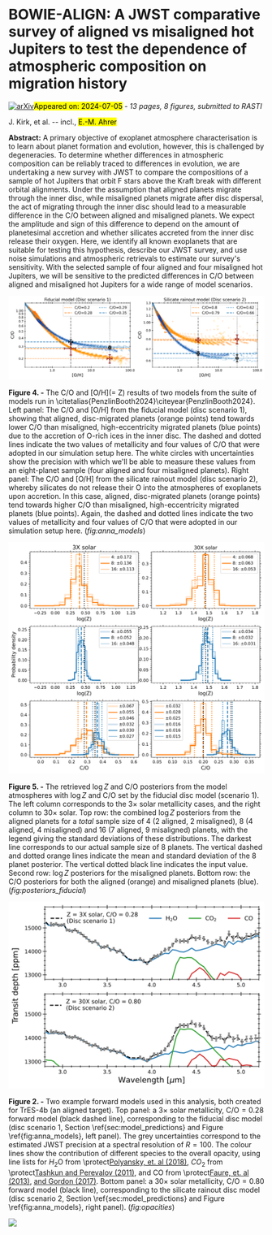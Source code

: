 <div class="macros" style="visibility:hidden;">
$\newcommand{\ensuremath}{}$
$\newcommand{\xspace}{}$
$\newcommand{\object}[1]{\texttt{#1}}$
$\newcommand{\farcs}{{.}''}$
$\newcommand{\farcm}{{.}'}$
$\newcommand{\arcsec}{''}$
$\newcommand{\arcmin}{'}$
$\newcommand{\ion}[2]{#1#2}$
$\newcommand{\textsc}[1]{\textrm{#1}}$
$\newcommand{\hl}[1]{\textrm{#1}}$
$\newcommand{\footnote}[1]{}$
$\newcommand{\Rsun}{R_{\odot}}$
$\newcommand{\Rjup}{R_{\mathrm{J}}}$
$\newcommand{\Mjup}{M_{\mathrm{J}}}$
$\newcommand{\Rp}{R_{\mathrm{P}}}$
$\newcommand{\Mp}{M_{\mathrm{P}}}$
$\newcommand{\Rs}{R_{\mathrm{*}}}$
$\newcommand{\Ms}{R_{\mathrm{*}}}$
$\newcommand{\Teq}{T_{\mathrm{eq}}}$
$\newcommand{◦ee}{^{\circ}}$
$\newcommand{\obliquity}{|\lambda|}$</div>



<div id="title">

# BOWIE-ALIGN: A JWST comparative survey of aligned vs misaligned hot Jupiters to test the dependence of atmospheric composition on migration history

</div>
<div id="comments">

[![arXiv](https://img.shields.io/badge/arXiv-2407.03198-b31b1b.svg)](https://arxiv.org/abs/2407.03198)<mark>Appeared on: 2024-07-05</mark> -  _13 pages, 8 figures, submitted to RASTI_

</div>
<div id="authors">

J. Kirk, et al. -- incl., <mark>E.-M. Ahrer</mark>

</div>
<div id="abstract">

**Abstract:** A primary objective of exoplanet atmosphere characterisation is to learn about planet formation and evolution, however, this is challenged by degeneracies. To determine whether differences in atmospheric composition can be reliably traced to differences in evolution, we are undertaking a new survey with JWST to compare the compositions of a sample of hot Jupiters that orbit F stars above the Kraft break with different orbital alignments. Under the assumption that aligned planets migrate through the inner disc, while misaligned planets migrate after disc dispersal, the act of migrating through the inner disc should lead to a measurable difference in the C/O between aligned and misaligned planets. We expect the amplitude and sign of this difference to depend on the amount of planetesimal accretion and whether silicates accreted from the inner disc release their oxygen. Here, we identify all known exoplanets that are suitable for testing this hypothesis, describe our JWST survey, and use noise simulations and atmospheric retrievals to estimate our survey's sensitivity. With the selected sample of four aligned and four misaligned hot Jupiters, we will be sensitive to the predicted differences in C/O between aligned and misaligned hot Jupiters for a wide range of model scenarios.

</div>

<div id="div_fig1">

<img src="tmp_2407.03198/./figures/Anna_models_with_measurement_uncertainties.png" alt="Fig4" width="100%"/>

**Figure 4. -** The C/O and [O/H](= Z) results of two models from the suite of models run in \citetalias{PenzlinBooth2024}\citeyear{PenzlinBooth2024}. Left panel: The C/O and [O/H] from the fiducial model (disc scenario 1), showing that aligned, disc-migrated planets (orange points) tend towards lower C/O than misaligned, high-eccentricity migrated planets (blue points) due to the accretion of O-rich ices in the inner disc. The dashed and dotted lines indicate the two values of metallicity and four values of C/O that were adopted in our simulation setup here. The white circles with uncertainties show the precision with which we'll be able to measure these values from an eight-planet sample (four aligned and four misaligned planets). Right panel: The C/O and [O/H] from the silicate rainout model (disc scenario 2), whereby silicates do not release their O into the atmospheres of exoplanets upon accretion. In this case, aligned, disc-migrated planets (orange points) tend towards higher C/O than misaligned, high-eccentricity migrated planets (blue points). Again, the dashed and dotted lines indicate the two values of metallicity and four values of C/O that were adopted in our simulation setup here. (*fig:anna_models*)

</div>
<div id="div_fig2">

<img src="tmp_2407.03198/./figures/posteriors_fiducial_extra_fit_params.png" alt="Fig5" width="100%"/>

**Figure 5. -** The retrieved $\log Z$ and C/O posteriors from the model atmospheres with $\log Z$ and C/O set by the fiducial disc model (scenario 1). The left column corresponds to the $3\times$ solar metallicity cases, and the right column to $30\times$ solar. Top row: the combined $\log Z$ posteriors from the aligned planets for a *total* sample size of 4 (2 aligned, 2 misaligned), 8 (4 aligned, 4 misaligned) and 16 (7 aligned, 9 misaligned) planets, with the legend giving the standard deviations of these distributions. The darkest line corresponds to our actual sample size of 8 planets. The vertical dashed and dotted orange lines indicate the mean and standard deviation of the 8 planet posterior. The vertical dotted black line indicates the input value. Second row: $\log Z$ posteriors for the misaligned planets. Bottom row: the C/O posteriors for both the aligned (orange) and misaligned planets (blue). (*fig:posteriors_fiducial*)

</div>
<div id="div_fig3">

<img src="tmp_2407.03198/./figures/opacity_contributions_TrES-4b.png" alt="Fig2" width="100%"/>

**Figure 2. -** Two example forward models used in this analysis, both created for TrES-4b (an aligned target). Top panel: a $3\times$ solar metallicity, $\mathrm{C/O} = 0.28$ forward model (black dashed line), corresponding to the fiducial disc model (disc scenario 1, Section \ref{sec:model_predictions} and Figure \ref{fig:anna_models}, left panel). The grey uncertainties correspond to the estimated JWST precision at a spectral resolution of $R=100$. The colour lines show the contribution of different species to the overall opacity, using line lists for $H_2$O from \protect[Polyansky, et. al (2018)](https://ui.adsabs.harvard.edu/abs/2018MNRAS.480.2597P), $CO_2$ from \protect[Tashkun and Perevalov (2011)](https://ui.adsabs.harvard.edu/abs/2011JQSRT.112.1403T), and CO from \protect[Faure, et. al (2013)](https://ui.adsabs.harvard.edu/abs/2013JQSRT.116...79F), [ and Gordon (2017)](https://ui.adsabs.harvard.edu/abs/2017JQSRT.203....3G). Bottom panel: a $30\times$ solar metallicity, $\mathrm{C/O} = 0.80$ forward model (black line), corresponding to the silicate rainout disc model (disc scenario 2, Section \ref{sec:model_predictions} and Figure \ref{fig:anna_models}, right panel). (*fig:opacities*)

</div><div id="qrcode"><img src=https://api.qrserver.com/v1/create-qr-code/?size=100x100&data="https://arxiv.org/abs/2407.03198"></div>